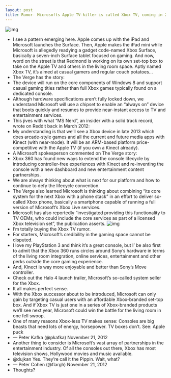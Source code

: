 ```yaml
---
layout: post
title: Rumor- Microsofts Apple TV-killer is called Xbox TV, coming in 2013
---
```

![img](http://media.idownloadblog.com/wp-content/uploads/2012/11/Xbox-interface-001.jpg)
* I see a pattern emerging here. Apple comes up with the iPad and Microsoft launches the Surface. Then, Apple makes the iPad mini while Microsoft is allegedly readying a gadget code-named Xbox Surface, basically a seven-inch Surface tablet focused on gaming. And now, word on the street is that Redmond is working on its own set-top box to take on the Apple TV and others in the living room space. Aptly named Xbox TV, it’s aimed at casual gamers and regular couch potatoes…
* The Verge has the story:
* The device will run on the core components of Windows 8 and support casual gaming titles rather than full Xbox games typically found on a dedicated console.
* Although hardware specifications aren’t fully locked down, we understand Microsoft will use a chipset to enable an “always on” device that boots quickly and resumes to provide near-instant access to TV and entertainment services.
* This jives with what “MS Nerd”, an insider with a solid track record, wrote on Reddit back in March 2012:
* My understanding is that we’ll see a Xbox device in late 2013 which does arcade-style games and all the current and future media apps with Kinect (with near-mode). It will be an ARM-based platform price-competitive with the Apple TV (if you own a Kinect already).
* A Microsoft spokesperson commented on The Verge story:
* Xbox 360 has found new ways to extend the console lifecycle by introducing controller-free experiences with Kinect and re-inventing the console with a new dashboard and new entertainment content partnerships.
* We are always thinking about what is next for our platform and how to continue to defy the lifecycle convention.
* The Verge also learned Microsoft is thinking about combining “its core system for the next Xbox with a phone stack” in an effort to deliver so-called Xbox phone, basically a smartphone capable of running a full version of Microsoft’s Xbox Live services.
* Microsoft has also reportedly “investigated providing this functionality to TV OEMs, who could include the core services as part of a licensed Xbox television set”, the publication asserts.
![img](http://media.idownloadblog.com/wp-content/uploads/2012/11/Xbox-and-Kinect-image-001.jpg)
* I’m totally buying the Xbox TV rumor.
* For starters, Microsoft’s credibility in the gaming space cannot be disputed.
* I love my PlayStation 3 and think it’s a great console, but I’ be also first to admit that the Xbox 360 runs circles around Sony’s hardware in terms of the living room integration, online services, entertainment and other perks outside the core gaming experience.
* And, Kinect is way more enjoyable and better than Sony’s Move controller.
* Check out the Halo 4 launch trailer, Microsoft’s so-called system seller for the Xbox.
* It all makes perfect sense.
* With the Xbox successor about to be introduced, Microsoft can only gain by targeting casual users with an affordable Xbox-branded set-top box. And if Xbox TV is just one in a series of Xbox-branded products we’ll see next year, Microsoft could win the battle for the living room in one fell swoop.
* One of many reasons Xbox-less TV makes sense: Consoles are big beasts that need lots of energy, horsepower. TV boxes don’t. See: Apple puck
* — Peter Kafka (@pkafka) November 21, 2012
* Another thing to consider is Microsoft’s vast array of partnerships in the entertainment industry. Of all the consoles out there, Xbox has most television shows, Hollywood movies and music available.
* @dujkan Yes. They’re call it the Pippin. Wait, what?
* — Peter Cohen (@flargh) November 21, 2012
* Thoughts?

